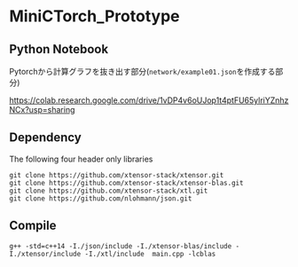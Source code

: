 # MiniCTorch_Prototype

## Python Notebook
Pytorchから計算グラフを抜き出す部分(`network/example01.json`を作成する部分)

https://colab.research.google.com/drive/1vDP4v6oUJop1t4ptFU65ylriYZnhzNCx?usp=sharing

## Dependency
The following four header only libraries
```
git clone https://github.com/xtensor-stack/xtensor.git
git clone https://github.com/xtensor-stack/xtensor-blas.git
git clone https://github.com/xtensor-stack/xtl.git
git clone https://github.com/nlohmann/json.git
```

## Compile
```
g++ -std=c++14 -I./json/include -I./xtensor-blas/include -I./xtensor/include -I./xtl/include  main.cpp -lcblas
```

